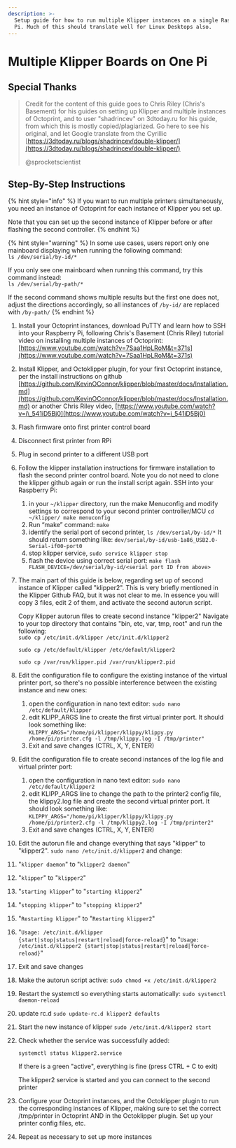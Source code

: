 ```yaml
---
description: >-
  Setup guide for how to run multiple Klipper instances on a single Raspberry
  Pi. Much of this should translate well for Linux Desktops also.
---
```


# Multiple Klipper Boards on One Pi

## Special Thanks

> Credit for the content of this guide goes to Chris Riley \(Chris's Basement\) for his guides on setting up Klipper and multiple instances of Octoprint, and to user "shadrincev" on 3dtoday.ru for his guide, from which this is mostly copied/plagiarized. Go here to see his original, and let Google translate from the Cyrillic [https://3dtoday.ru/blogs/shadrincev/double-klipper/](https://3dtoday.ru/blogs/shadrincev/double-klipper/)
>
> @sprocketscientist

## Step-By-Step Instructions

{% hint style="info" %}
If you want to run multiple printers simultaneously, you need an instance of Octoprint for each instance of Klipper you set up.

Note that you can set up the second instance of Klipper before or after flashing the second controller.
{% endhint %}

{% hint style="warning" %}
In some use cases, users report only one mainboard displaying when running the following command:  
`ls /dev/serial/by-id/*`  
  
If you only see one mainboard when running this command, try this command instead:  
`ls /dev/serial/by-path/*`  
  
If the second command shows multiple results but the first one does not, adjust the directions accordingly, so all instances of `/by-id/` are replaced with `/by-path/`
{% endhint %}

1. Install your Octoprint instances, download PuTTY and learn how to SSH into your Raspberry Pi, following Chris's Basement \(Chris Riley\) tutorial video on installing multiple instances of Octoprint: [https://www.youtube.com/watch?v=7Saa1HpLRoM&t=371s](https://www.youtube.com/watch?v=7Saa1HpLRoM&t=371s) 
2. Install Klipper, and Octoklipper plugin, for your first Octoprint instance, per the install instructions on github [https://github.com/KevinOConnor/klipper/blob/master/docs/Installation.md](https://github.com/KevinOConnor/klipper/blob/master/docs/Installation.md) or another Chris Riley video, [https://www.youtube.com/watch?v=i\_541iD5Bj0](https://www.youtube.com/watch?v=i_541iD5Bj0) 
3. Flash firmware onto first printer control board 
4. Disconnect first printer from RPi 
5. Plug in second printer to a different USB port 
6. Follow the klipper installation instructions for firmware installation to flash the second printer control board. Note you do not need to clone the klipper github again or run the install script again. SSH into your Raspberry Pi: 
   1. in your `~/klipper` directory, run the make Menuconfig and modify settings to correspond to your second printer controller/MCU `cd ~/klipper/ make menuconfig` 
   2. Run “make” command: `make` 
   3. identify the serial port of second printer, `ls /dev/serial/by-id/*`  It should return something like: `dev/serial/by-id/usb-1a86_USB2.0-Serial-if00-port0` 
   4. stop klipper service, `sudo service klipper stop` 
   5. flash the device using correct serial port: `make flash FLASH_DEVICE=/dev/serial/by-id/<serial port ID from above>` 
7. The main part of this guide is below, regarding set up of second instance of Klipper called "klipper2". This is very briefly mentioned in the Klipper Github FAQ, but it was not clear to me. In essence you will copy 3 files, edit 2 of them, and activate the second autorun script.  
  
   Copy Klipper autorun files to create second instance "klipper2" Navigate to your top directory that contains "bin, etc, var, tmp, root" and run the following:  
   `sudo cp /etc/init.d/klipper /etc/init.d/klipper2`

   `sudo cp /etc/default/klipper /etc/default/klipper2`

   `sudo cp /var/run/klipper.pid /var/run/klipper2.pid`  

8. Edit the configuration file to configure the existing instance of the virtual printer port, so there's no possible interference between the existing instance and new ones: 
   1. open the configuration in nano text editor: `sudo nano /etc/default/klipper` 
   2. edit KLIPP\_ARGS line to create the first virtual printer port. It should look something like: `KLIPPY_ARGS="/home/pi/klipper/klippy/klippy.py /home/pi/printer.cfg -l /tmp/klippy.log -I /tmp/printer"` 
   3. Exit and save changes \(CTRL, X, Y, ENTER\) 
9. Edit the configuration file to create second instances of the log file and virtual printer port: 
   1. open the configuration in nano text editor: `sudo nano /etc/default/klipper2` 
   2. edit KLIPP\_ARGS line to change the path to the printer2 config file, the klippy2.log file and create the second virtual printer port. It should look something like: `KLIPPY_ARGS="/home/pi/klipper/klippy/klippy.py /home/pi/printer2.cfg -l /tmp/klippy2.log -I /tmp/printer2"` 
   3. Exit and save changes \(CTRL, X, Y, ENTER\) 
10. Edit the autorun file and change everything that says "klipper" to "klipper2". `sudo nano /etc/init.d/klipper2` and change: 
   1. "`klipper daemon`" to "`klipper2 daemon`" 
   2. "`klipper`" to "`klipper2`" 
   3. "`starting klipper`" to "`starting klipper2`" 
   4. "`stopping klipper`" to "`stopping klipper2`" 
   5. "`Restarting klipper`" to "`Restarting klipper2`" 
   6. "`Usage: /etc/init.d/klipper {start|stop|status|restart|reload|force-reload}`" to "`Usage: /etc/init.d/klipper2 {start|stop|status|restart|reload|force-reload}`" 
   7. Exit and save changes 
11. Make the autorun script active: `sudo chmod +x /etc/init.d/klipper2` 
12. Restart the systemctl so everything starts automatically: `sudo systemctl daemon-reload` 
13. update rc.d `sudo update-rc.d klipper2 defaults` 
14. Start the new instance of klipper `sudo /etc/init.d/klipper2 start` 
15. Check whether the service was successfully added:

    `systemctl status klipper2.service`

    If there is a green "active", everything is fine \(press CTRL + C to exit\)

    The klipper2 service is started and you can connect to the second printer  

16. Configure your Octoprint instances, and the Octoklipper plugin to run the corresponding instances of Klipper, making sure to set the correct /tmp/printer in Octoprint AND in the Octoklipper plugin. Set up your printer config files, etc. 
16. Repeat as necessary to set up more instances 

